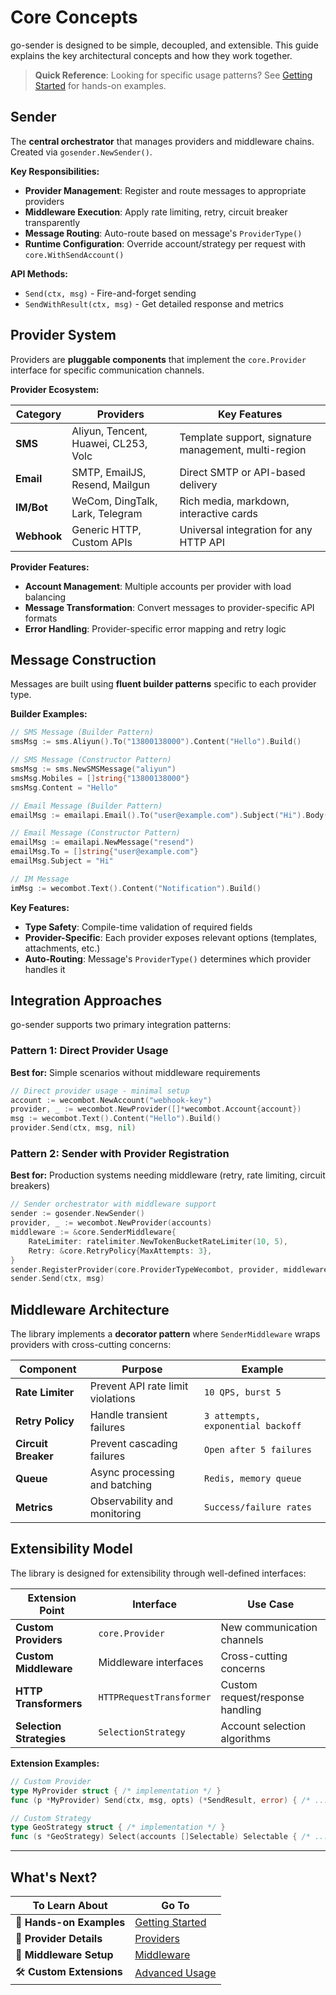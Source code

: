 # Core Concepts

go-sender is designed to be simple, decoupled, and extensible. This guide explains the key architectural concepts and how they work together.

> **Quick Reference**: Looking for specific usage patterns? See [Getting Started](./getting-started.md) for hands-on examples.

## Sender

The **central orchestrator** that manages providers and middleware chains. Created via `gosender.NewSender()`.

**Key Responsibilities:**
- **Provider Management**: Register and route messages to appropriate providers
- **Middleware Execution**: Apply rate limiting, retry, circuit breaker transparently  
- **Message Routing**: Auto-route based on message's `ProviderType()`
- **Runtime Configuration**: Override account/strategy per request with `core.WithSendAccount()`

**API Methods:**
- `Send(ctx, msg)` - Fire-and-forget sending
- `SendWithResult(ctx, msg)` - Get detailed response and metrics

## Provider System

Providers are **pluggable components** that implement the `core.Provider` interface for specific communication channels.

**Provider Ecosystem:**

| **Category** | **Providers** | **Key Features** |
|-------------|---------------|------------------|
| **SMS** | Aliyun, Tencent, Huawei, CL253, Volc | Template support, signature management, multi-region |
| **Email** | SMTP, EmailJS, Resend, Mailgun | Direct SMTP or API-based delivery |
| **IM/Bot** | WeCom, DingTalk, Lark, Telegram | Rich media, markdown, interactive cards |
| **Webhook** | Generic HTTP, Custom APIs | Universal integration for any HTTP API |

**Provider Features:**
- **Account Management**: Multiple accounts per provider with load balancing
- **Message Transformation**: Convert messages to provider-specific API formats
- **Error Handling**: Provider-specific error mapping and retry logic

## Message Construction

Messages are built using **fluent builder patterns** specific to each provider type.

**Builder Examples:**
```go
// SMS Message (Builder Pattern)
smsMsg := sms.Aliyun().To("13800138000").Content("Hello").Build()

// SMS Message (Constructor Pattern)
smsMsg := sms.NewSMSMessage("aliyun")
smsMsg.Mobiles = []string{"13800138000"}
smsMsg.Content = "Hello"

// Email Message (Builder Pattern) 
emailMsg := emailapi.Email().To("user@example.com").Subject("Hi").Body("Hello").Build()

// Email Message (Constructor Pattern)
emailMsg := emailapi.NewMessage("resend")
emailMsg.To = []string{"user@example.com"}
emailMsg.Subject = "Hi"

// IM Message
imMsg := wecombot.Text().Content("Notification").Build()
```

**Key Features:**
- **Type Safety**: Compile-time validation of required fields
- **Provider-Specific**: Each provider exposes relevant options (templates, attachments, etc.)
- **Auto-Routing**: Message's `ProviderType()` determines which provider handles it

## Integration Approaches

go-sender supports two primary integration patterns:

### Pattern 1: Direct Provider Usage
**Best for:** Simple scenarios without middleware requirements

```go
// Direct provider usage - minimal setup
account := wecombot.NewAccount("webhook-key")
provider, _ := wecombot.NewProvider([]*wecombot.Account{account})
msg := wecombot.Text().Content("Hello").Build()
provider.Send(ctx, msg, nil)
```

### Pattern 2: Sender with Provider Registration  
**Best for:** Production systems needing middleware (retry, rate limiting, circuit breakers)

```go
// Sender orchestrator with middleware support
sender := gosender.NewSender()
provider, _ := wecombot.NewProvider(accounts)
middleware := &core.SenderMiddleware{
    RateLimiter: ratelimiter.NewTokenBucketRateLimiter(10, 5),
    Retry: &core.RetryPolicy{MaxAttempts: 3},
}
sender.RegisterProvider(core.ProviderTypeWecombot, provider, middleware)
sender.Send(ctx, msg)
```

## Middleware Architecture

The library implements a **decorator pattern** where `SenderMiddleware` wraps providers with cross-cutting concerns:

| **Component** | **Purpose** | **Example** |
|---------------|-------------|-------------|
| **Rate Limiter** | Prevent API rate limit violations | `10 QPS, burst 5` |
| **Retry Policy** | Handle transient failures | `3 attempts, exponential backoff` |
| **Circuit Breaker** | Prevent cascading failures | `Open after 5 failures` |
| **Queue** | Async processing and batching | `Redis, memory queue` |
| **Metrics** | Observability and monitoring | `Success/failure rates` |

## Extensibility Model

The library is designed for extensibility through well-defined interfaces:

| **Extension Point** | **Interface** | **Use Case** |
|-------------------|---------------|--------------|
| **Custom Providers** | `core.Provider` | New communication channels |
| **Custom Middleware** | Middleware interfaces | Cross-cutting concerns |
| **HTTP Transformers** | `HTTPRequestTransformer` | Custom request/response handling |
| **Selection Strategies** | `SelectionStrategy` | Account selection algorithms |

**Extension Examples:**
```go
// Custom Provider
type MyProvider struct { /* implementation */ }
func (p *MyProvider) Send(ctx, msg, opts) (*SendResult, error) { /* ... */ }

// Custom Strategy  
type GeoStrategy struct { /* implementation */ }
func (s *GeoStrategy) Select(accounts []Selectable) Selectable { /* ... */ }
```

---

## What's Next?

| **To Learn About** | **Go To** |
|-------------------|-----------|
| 🚀 **Hands-on Examples** | [Getting Started](./getting-started.md) |
| 🔌 **Provider Details** | [Providers](./providers.md) |
| 🚦 **Middleware Setup** | [Middleware](./middleware.md) |
| 🛠 **Custom Extensions** | [Advanced Usage](./advanced.md) |
